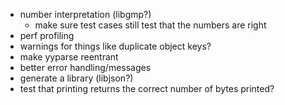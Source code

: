 * number interpretation (libgmp?)
  * make sure test cases still test that the numbers are right
* perf profiling
* warnings for things like duplicate object keys?
* make yyparse reentrant
* better error handling/messages
* generate a library (libjson?)
* test that printing returns the correct number of bytes printed?
